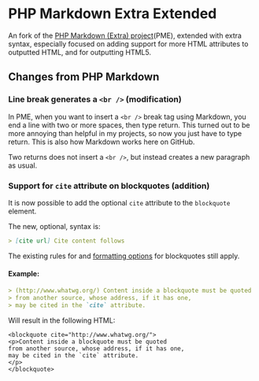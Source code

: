 # PHP Markdown Extra Extended #

An fork of the [PHP Markdown (Extra) project](http://michelf.com/projects/php-markdown/)(PME), extended with extra syntax, especially focused on adding support for more HTML attributes to outputted HTML, and for outputting HTML5.


## Changes from PHP Markdown ##

### Line break generates a `<br />` (modification) ###
In PME, when you want to insert a `<br />` break tag using Markdown, you end a line with two or more spaces, then type return. This turned out to be more annoying than helpful in my projects, so now you just have to type return. This is also how Markdown works here on GitHub.

Two returns does not insert a `<br />`, but instead creates a new paragraph as usual.

### Support for `cite` attribute on blockquotes (addition) ###
It is now possible to add the optional `cite` attribute to the `blockquote` element.

The new, optional, syntax is:

```markdown
> [cite url] Cite content follows
```

The existing rules for and [formatting options](http://daringfireball.net/projects/markdown/syntax#blockquote) for blockquotes still apply.

#### Example:

```markdown
> (http://www.whatwg.org/) Content inside a blockquote must be quoted 
> from another source, whose address, if it has one, 
> may be cited in the `cite` attribute.
```

Will result in the following HTML:

```
<blockquote cite="http://www.whatwg.org/">
<p>Content inside a blockquote must be quoted 
from another source, whose address, if it has one, 
may be cited in the `cite` attribute.
</p>
</blockquote>